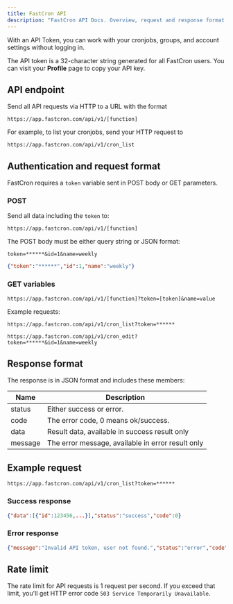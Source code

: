 ```yaml
---
title: FastCron API
description: "FastCron API Docs. Overview, request and response format."
---
```


With an API Token, you can work with your cronjobs, groups, and account settings without logging in.

The API token is a 32-character string generated for all FastCron users.
You can visit your **Profile** page to copy your API key.

## API endpoint

Send all API requests via HTTP to a URL with the format

```
https://app.fastcron.com/api/v1/[function]
```

For example, to list your cronjobs, send your HTTP request to

```
https://app.fastcron.com/api/v1/cron_list
```

## Authentication and request format

FastCron requires a `token` variable sent in POST body or GET parameters.

### POST
Send all data including the `token` to:

```
https://app.fastcron.com/api/v1/[function]
```

The POST body must be either query string or JSON format:

```
token=******&id=1&name=weekly
```

```json
{"token":"******","id":1,"name":"weekly"}
```

### GET variables

```
https://app.fastcron.com/api/v1/[function]?token=[token]&name=value
```

Example requests:

```
https://app.fastcron.com/api/v1/cron_list?token=******
```

```
https://app.fastcron.com/api/v1/cron_edit?token=******&id=1&name=weekly
```

## Response format

The response is in JSON format and includes these members:

| Name   | Description                                       |
| ------- | ------------------------------------------------- |
| status  | Either success or error.                          |
| code    | The error code, 0 means ok/success.               |
| data    | Result data, available in success result only     |
| message | The error message, available in error result only |

## Example request

```
https://app.fastcron.com/api/v1/cron_list?token=******
```

### Success response

```json
{"data":[{"id":123456,...}],"status":"success","code":0}
```

### Error response

```json
{"message":"Invalid API token, user not found.","status":"error","code":11}
```

## Rate limit

The rate limit for API requests is 1 request per second.
If you exceed that limit, you'll get HTTP error code `503 Service Temporarily Unavailable`.
